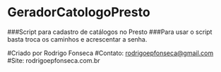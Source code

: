 # GeradorCatologoPresto

###Script para cadastro de catálogos no Presto
###Para usar o script basta troca os caminhos e acrescentar a senha.

#Criado por Rodrigo Fonseca
#Contato: rodrigoepfonseca@gmail.com
#Site: rodrigoepfonseca.com.br
